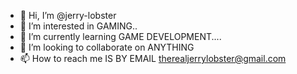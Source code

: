 - 👋 Hi, I’m @jerry-lobster
- 👀 I’m interested in GAMING..
- 🌱 I’m currently learning GAME DEVELOPMENT....
- 💞️ I’m looking to collaborate on ANYTHING
- 📫 How to reach me IS BY EMAIL therealjerrylobster@gmail.com

<!---
jerry-lobster/jerry-lobster is a ✨ special ✨ repository because its `README.md` (this file) appears on your GitHub profile.
You can click the Preview link to take a look at your changes.
--->
